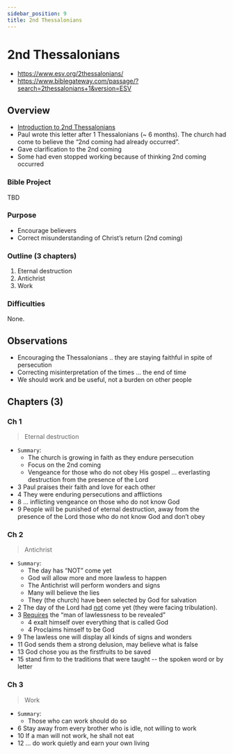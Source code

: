 ```yaml
---
sidebar_position: 9
title: 2nd Thessalonians
---
```


# 2nd Thessalonians

- https://www.esv.org/2thessalonians/
- https://www.biblegateway.com/passage/?search=2thessalonians+1&version=ESV

## Overview

- [Introduction to 2nd Thessalonians](https://www.esv.org/resources/esv-global-study-bible/introduction-to-2-thessalonians/)
- Paul wrote this letter after 1 Thessalonians (~ 6 months). The church had come to believe the “2nd coming had already occurred”.
- Gave clarification to the 2nd coming
- Some had even stopped working because of thinking 2nd coming occurred 

### Bible Project
TBD

### Purpose

- Encourage believers
- Correct misunderstanding of Christ’s return (2nd coming)

### Outline (3 chapters)

1. Eternal destruction
2. Antichrist 
3. Work 


### Difficulties
None.

## Observations

- Encouraging the Thessalonians .. they are staying faithful in spite of persecution  
- Correcting misinterpretation of the times ... the end of time
- We should work and be useful, not a burden on other people 

## Chapters (3)

### Ch 1
> Eternal destruction

- `Summary`:
    - The church is growing in faith as they endure persecution
    - Focus on the 2nd coming
    - Vengeance for those who do not obey His gospel ... everlasting destruction from the presence of the Lord
- 3 Paul praises their faith and love for each other
- 4 They were enduring persecutions and afflictions 
- 8 ... inflicting vengeance on those who do not know God
- 9 People will be punished of eternal destruction, away from the presence of the Lord  those who do not know God and don’t obey

### Ch 2
> Antichrist

- `Summary`:
    - The day has “NOT” come yet
    - God will allow more and more lawless to happen
    - The Antichrist will perform wonders and signs 
    - Many will believe the lies 
    - They (the church) have been selected by God for salvation 
- 2 The day of the Lord had <ins>not</ins> come yet (they were facing tribulation). 
- 3 <ins>Requires</ins> the “man of lawlessness to be revealed” 
    - 4 exalt himself over everything that is called God
    - 4 Proclaims himself to be God
- 9 The lawless one will display all kinds of signs and wonders 
- 11 God sends them a strong delusion, may believe what is false
- 13 God chose you as the firstfruits to be saved
- 15 stand firm to the traditions that were taught -- the spoken word or by letter 

### Ch 3
> Work

- `Summary`:
    - Those who can work should do so
- 6 Stay away from every brother who is idle, not willing to work
- 10 If a man will not work, he shall not eat
- 12 ... do work quietly and earn your own living 
